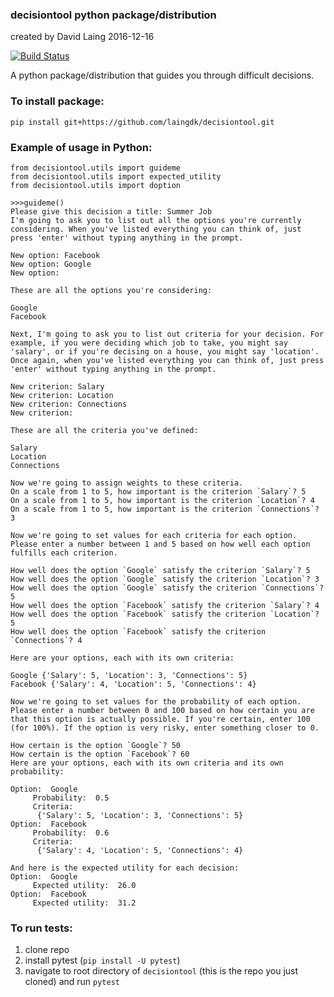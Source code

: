### decisiontool python package/distribution
created by David Laing
2016-12-16

[![Build Status](https://travis-ci.org/laingdk/decisiontool.svg?branch=master)](https://travis-ci.org/laingdk/decisiontool)

A python package/distribution that guides you through difficult decisions.

### To install package:
```
pip install git+https://github.com/laingdk/decisiontool.git
```

### Example of usage in Python:
```
from decisiontool.utils import guideme
from decisiontool.utils import expected_utility
from decisiontool.utils import doption

>>>guideme()
Please give this decision a title: Summer Job
I'm going to ask you to list out all the options you're currently considering. When you've listed everything you can think of, just press 'enter' without typing anything in the prompt.

New option: Facebook
New option: Google
New option:

These are all the options you're considering:

Google
Facebook

Next, I'm going to ask you to list out criteria for your decision. For example, if you were deciding which job to take, you might say 'salary', or if you're decising on a house, you might say 'location'. Once again, when you've listed everything you can think of, just press 'enter' without typing anything in the prompt.

New criterion: Salary
New criterion: Location
New criterion: Connections
New criterion:

These are all the criteria you've defined:

Salary
Location
Connections

Now we're going to assign weights to these criteria.
On a scale from 1 to 5, how important is the criterion `Salary`? 5
On a scale from 1 to 5, how important is the criterion `Location`? 4
On a scale from 1 to 5, how important is the criterion `Connections`? 3

Now we're going to set values for each criteria for each option. Please enter a number between 1 and 5 based on how well each option fulfills each criterion.

How well does the option `Google` satisfy the criterion `Salary`? 5
How well does the option `Google` satisfy the criterion `Location`? 3
How well does the option `Google` satisfy the criterion `Connections`? 5
How well does the option `Facebook` satisfy the criterion `Salary`? 4
How well does the option `Facebook` satisfy the criterion `Location`? 5
How well does the option `Facebook` satisfy the criterion `Connections`? 4

Here are your options, each with its own criteria:

Google {'Salary': 5, 'Location': 3, 'Connections': 5}
Facebook {'Salary': 4, 'Location': 5, 'Connections': 4}

Now we're going to set values for the probability of each option. Please enter a number between 0 and 100 based on how certain you are that this option is actually possible. If you're certain, enter 100 (for 100%). If the option is very risky, enter something closer to 0.

How certain is the option `Google`? 50
How certain is the option `Facebook`? 60
Here are your options, each with its own criteria and its own probability:

Option:  Google
     Probability:  0.5
     Criteria:
      {'Salary': 5, 'Location': 3, 'Connections': 5}
Option:  Facebook
     Probability:  0.6
     Criteria:
      {'Salary': 4, 'Location': 5, 'Connections': 4}

And here is the expected utility for each decision:
Option:  Google
     Expected utility:  26.0
Option:  Facebook
     Expected utility:  31.2
```

### To run tests:
1. clone repo
2. install pytest (`pip install -U pytest`)
3. navigate to root directory of `decisiontool` (this is the repo you just cloned) and run `pytest`
